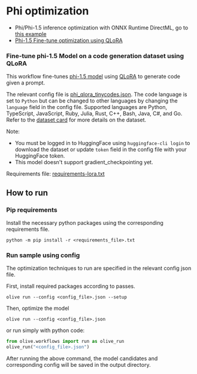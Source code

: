 # Phi optimization

- Phi/Phi-1.5 inference optimization with ONNX Runtime DirectML, go to [this example](https://github.com/microsoft/Olive/tree/main/examples/directml/phi)
- [Phi-1.5 Fine-tune optimization using QLoRA](#fine-tune-phi-15-model-on-a-code-generation-dataset-using-qlora)


### Fine-tune  phi-1.5 Model on a code generation dataset using QLoRA
This workflow fine-tunes [phi-1.5 model](https://huggingface.co/microsoft/phi-1_5) using [QLoRA](https://arxiv.org/abs/2305.14314) to generate code given a prompt.

The relevant config file is [phi_qlora_tinycodes.json](phi_qlora_tinycodes.json). The code language is set to `Python` but can be changed to other languages by changing the `language` field in the config file.
Supported languages are Python, TypeScript, JavaScript, Ruby, Julia, Rust, C++, Bash, Java, C#, and Go. Refer to the [dataset card](https://huggingface.co/datasets/nampdn-ai/tiny-codes) for more details on the dataset.

Note:
- You must be logged in to HuggingFace using `huggingface-cli login` to download the dataset or update `token` field in the config file with your HuggingFace token.
- This model doesn't support gradient_checkpointing yet.

Requirements file: [requirements-lora.txt](requirements-lora.txt)

## How to run
### Pip requirements
Install the necessary python packages using the corresponding requirements file.
```
python -m pip install -r <requirements_file>.txt
```

### Run sample using config

The optimization techniques to run are specified in the relevant config json file.

First, install required packages according to passes.
```
olive run --config <config_file>.json --setup
```

Then, optimize the model
```
olive run --config <config_file>.json
```

or run simply with python code:
```python
from olive.workflows import run as olive_run
olive_run("<config_file>.json")
```

After running the above command, the model candidates and corresponding config will be saved in the output directory.
